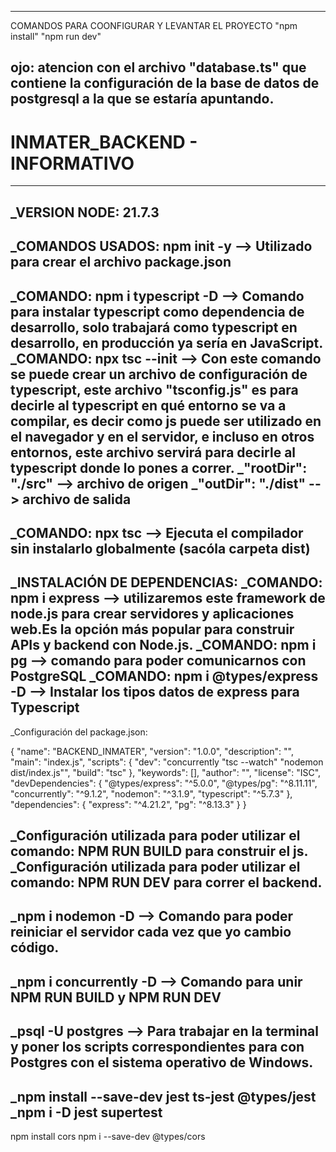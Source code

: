 -----------------------------------------------------------------------------------------------
COMANDOS PARA COONFIGURAR Y LEVANTAR EL PROYECTO
"npm install"
"npm run dev"

ojo: atencion con el archivo  "database.ts" que contiene la configuración de la base de datos de postgresql a la que se estaría apuntando.
-----------------------------------------------------------------------------------------------
# INMATER_BACKEND - INFORMATIVO
-----------------------------------------------------------------------------------------------
_VERSION NODE: 21.7.3
-----------------------------------------------------------------------------------------------
_COMANDOS USADOS: npm init -y --> Utilizado para crear el archivo package.json
-----------------------------------------------------------------------------------------------
_COMANDO: npm i typescript -D --> Comando para instalar typescript como dependencia de desarrollo, solo trabajará como typescript en desarrollo, en producción ya sería en JavaScript.
_COMANDO: npx tsc --init --> Con este comando se puede crear un archivo de configuración de typescript, este archivo "tsconfig.js" es para decirle al typescript en qué entorno se va a compilar, es decir como js puede ser utilizado en el navegador y en el servidor, e incluso en otros entornos, este archivo servirá para decirle al typescript donde lo pones a correr.
_"rootDir": "./src" --> archivo de origen
_"outDir": "./dist" --> archivo de salida
-----------------------------------------------------------------------------------------------
_COMANDO: npx tsc --> Ejecuta el compilador sin instalarlo globalmente (sacóla carpeta dist)
-----------------------------------------------------------------------------------------------
_INSTALACIÓN DE DEPENDENCIAS:
_COMANDO: npm i express --> utilizaremos este framework de node.js para crear servidores y aplicaciones web.Es la opción más popular para construir APIs y backend con Node.js.
_COMANDO: npm i pg --> comando para poder comunicarnos con PostgreSQL
_COMANDO: npm i @types/express -D --> Instalar los tipos datos de express para Typescript
-----------------------------------------------------------------------------------------------
_Configuración del package.json:

{
  "name": "BACKEND_INMATER",
  "version": "1.0.0",
  "description": "",
  "main": "index.js",
  "scripts": {
    "dev": "concurrently \"tsc --watch\" \"nodemon dist/index.js\"",
    "build": "tsc"
  },
  "keywords": [],
  "author": "",
  "license": "ISC",
  "devDependencies": {
    "@types/express": "^5.0.0",
    "@types/pg": "^8.11.11",
    "concurrently": "^9.1.2",
    "nodemon": "^3.1.9",
    "typescript": "^5.7.3"
  },
  "dependencies": {
    "express": "^4.21.2",
    "pg": "^8.13.3"
  }
}

_Configuración utilizada para poder utilizar el comando: NPM RUN BUILD para construir el js.
_Configuración utilizada para poder utilizar el comando: NPM RUN DEV para correr el backend.
-----------------------------------------------------------------------------------------------
_npm i nodemon -D --> Comando para poder reiniciar el servidor cada vez que yo cambio código.
-----------------------------------------------------------------------------------------------
_npm i concurrently -D --> Comando para unir NPM RUN BUILD y NPM RUN DEV
-----------------------------------------------------------------------------------------------
_psql -U postgres --> Para trabajar en la terminal y poner los scripts correspondientes para con Postgres con el sistema operativo de Windows.
-----------------------------------------------------------------------------------------------
_npm install --save-dev jest ts-jest @types/jest
_npm i -D jest supertest
-----------------------------------------------------------------------------------------------
npm install cors
npm i --save-dev @types/cors